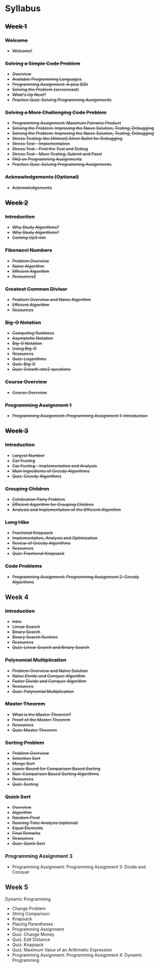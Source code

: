 # Syllabus

## ~~Week 1~~

### ~~Welcome~~
- ~~Welcome!~~

### ~~Solving a Simple Code Problem~~
- ~~Overview~~
- ~~Available Programming Languages~~
- ~~Programming Assignment: A plus B3h~~
- ~~Solving the Problem (screencast)~~
- ~~What's Up Next?~~
- ~~Practice Quiz: Solving Programming Assignments~~

### ~~Solving a More Challenging Code Problem~~
- ~~Programming Assignment: Maximum Pairwise Product~~
- ~~Solving the Problem: Improving the Naive Solution, Testing, Debugging~~
- ~~Solving the Problem: Improving the Naive Solution, Testing, Debugging~~
- ~~Stress Testing: the [Almost] Silver Bullet for Debugging~~
- ~~Stress Test - Implementation~~
- ~~Stress Test - Find the Test and Debug~~
- ~~Stress Test - More Testing, Submit and Pass!~~
- ~~FAQ on Programming Assignments~~
- ~~Practice Quiz: Solving Programming Assignments~~

### ~~Acknowledgements (Optional)~~
- ~~Acknowledgements~~

## ~~Week 2~~

### ~~Introduction~~
- ~~Why Study Algorithms?~~
- ~~Why Study Algorithms?~~
- ~~Coming Up3 min~~

### ~~Fibonacci Numbers~~
- ~~Problem Overview~~
- ~~Naive Algorithm~~
- ~~Efficient Algorithm~~
- ~~Resources2~~

### ~~Greatest Common Divisor~~
- ~~Problem Overview and Naive Algorithm~~
- ~~Efficient Algorithm~~
- ~~Resources~~

### ~~Big-O Notation~~
- ~~Computing Runtimes~~
- ~~Asymptotic Notation~~
- ~~Big-O Notation~~
- ~~Using Big-O~~
- ~~Resources~~
- ~~Quiz: Logarithms~~
- ~~Quiz: Big-O~~
- ~~Quiz: Growth rate2 questions~~

### ~~Course Overview~~
- ~~Course Overview~~

### ~~Programming Assignment 1~~
- ~~Programming Assignment: Programming Assignment 1: Introduction~~

## ~~Week 3~~

### ~~Introduction~~
- ~~Largest Number~~
- ~~Car Fueling~~
- ~~Car Fueling - Implementation and Analysis~~
- ~~Main Ingredients of Greedy Algorithms~~
- ~~Quiz: Greedy Algorithms~~

### ~~Grouping Children~~

- ~~Celebration Party Problem~~
- ~~Efficient Algorithm for Grouping Children~~
- ~~Analysis and Implementation of the Efficient Algorithm~~

### ~~Long Hike~~
- ~~Fractional Knapsack~~
- ~~Implementation, Analysis and Optimization~~
- ~~Review of Greedy Algorithms~~
- ~~Resources~~
- ~~Quiz: Fractional Knapsack~~

### ~~Code Problems~~

- ~~Programming Assignment: Programming Assignment 2: Greedy Algorithms~~

## Week 4

### ~~Introduction~~
- ~~Intro~~
- ~~Linear Search~~
- ~~Binary Search~~
- ~~Binary Search Runtime~~
- ~~Resources~~
- ~~Quiz: Linear Search and Binary Search~~

### ~~Polynomial Multiplication~~
- ~~Problem Overview and Naïve Solution~~
- ~~Naïve Divide and Conquer Algorithm~~
- ~~Faster Divide and Conquer Algorithm~~
- ~~Resources~~
- ~~Quiz: Polynomial Multiplication~~

### ~~Master Theorem~~
- ~~What is the Master Theorem?~~
- ~~Proof of the Master Theorem~~
- ~~Resources~~
- ~~Quiz: Master Theorem~~

### ~~Sorting Problem~~
- ~~Problem Overview~~
- ~~Selection Sort~~
- ~~Merge Sort~~
- ~~Lower Bound for Comparison Based Sorting~~
- ~~Non-Comparison Based Sorting Algorithms~~
- ~~Resources~~
- ~~Quiz: Sorting~~

### ~~Quick Sort~~
- ~~Overview~~
- ~~Algorithm~~
- ~~Random Pivot~~
- ~~Running Time Analysis (optional)~~
- ~~Equal Elements~~
- ~~Final Remarks~~
- ~~Resources~~
- ~~Quiz: Quick Sort~~

### Programming Assignment 3

- Programming Assignment: Programming Assignment 3: Divide and Conquer

## Week 5

Dynamic Programming

- Change Problem
- String Comparison
- Knapsack
- Placing Parentheses
- Programming Assignment
- Quiz: Change Money
- Quiz: Edit Distance
- Quiz: Knapsack
- Quiz: Maximum Value of an Arithmetic Expression
- Programming Assignment: Programming Assignment 4: Dynamic Programming
